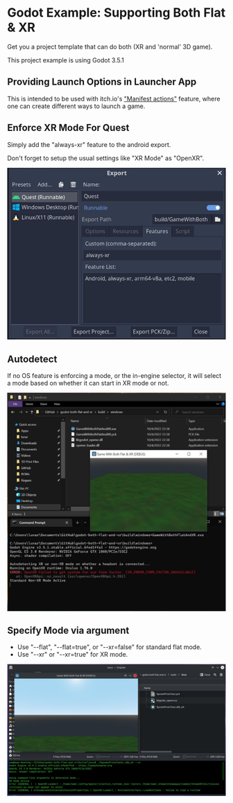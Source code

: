 # Godot Example: Supporting Both Flat & XR
Get you a project template that can do both (XR and 'normal' 3D game).

This project example is using Godot 3.5.1

## Providing Launch Options in Launcher App

This is intended to be used with itch.io's ["Manifest actions"](https://itch.io/docs/itch/integrating/manifest-actions.html) feature, where one can create different ways to launch a game. 

## Enforce XR Mode For Quest

Simply add the "always-xr" feature to the android export.

Don't forget to setup the usual settings like "XR Mode" as "OpenXR".

![export-for-exclusively-xr-platform](screenshots/export-for-exclusively-xr-platform.jpg)

## Autodetect
If no OS feature is enforcing a mode, or the in-engine selector, it will select a mode based on whether it can start in XR mode or not.

![auto-detect](screenshots/auto-detect.jpg)

## Specify Mode via argument

  * Use "--flat", "--flat=true", or "--xr=false" for standard flat mode.
  * Use "--xr" or "--xr=true" for XR mode.

![xr-command-option](screenshots/xr-command-option.jpg)
